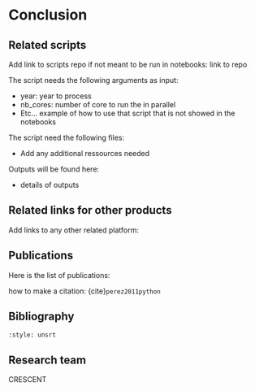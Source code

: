 # Conclusion

## Related scripts
Add link to scripts repo if not meant to be run in notebooks: link to repo

The script needs the following arguments as input:  
* year: year to process
* nb_cores: number of core to run the in parallel
* Etc...
example of how to use that script that is not showed in the notebooks

The script need the following files:  
* Add any additional ressources needed

Outputs will be found here:  
* details of outputs

## Related links for other products
Add links to any other related platform:

## Publications
Here is the list of publications:

how to make a citation: {cite}`perez2011python`

## Bibliography

```{bibliography}
:style: unsrt
```

## Research team

CRESCENT